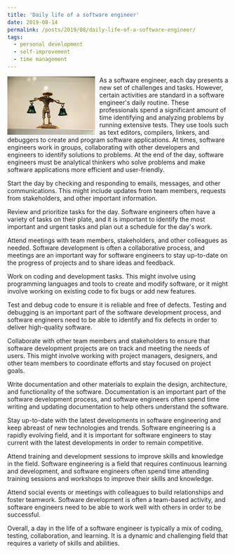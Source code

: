 ```yaml
---
title: 'Daily life of a software engineer'
date: 2019-08-14
permalink: /posts/2019/08/daily-life-of-a-software-engineer/
tags:
  - personal development
  - self-improvement
  - time management
---
```


<img width="200" alt="bell" src="/images/posts/daily-life-of-a-software-engineer.webp" style="float: left; margin-right: 10px;" /> As a software engineer, each day presents a new set of challenges and tasks. However, certain activities are standard in a software engineer's daily routine. These professionals spend a significant amount of time identifying and analyzing problems by running extensive tests. They use tools such as text editors, compilers, linkers, and debuggers to create and program software applications. At times, software engineers work in groups, collaborating with other developers and engineers to identify solutions to problems. At the end of the day, software engineers must be analytical thinkers who solve problems and make software applications more efficient and user-friendly.

Start the day by checking and responding to emails, messages, and other communications. This might include updates from team members, requests from stakeholders, and other important information.

Review and prioritize tasks for the day. Software engineers often have a variety of tasks on their plate, and it is important to identify the most important and urgent tasks and plan out a schedule for the day's work.

Attend meetings with team members, stakeholders, and other colleagues as needed. Software development is often a collaborative process, and meetings are an important way for software engineers to stay up-to-date on the progress of projects and to share ideas and feedback.

Work on coding and development tasks. This might involve using programming languages and tools to create and modify software, or it might involve working on existing code to fix bugs or add new features.

Test and debug code to ensure it is reliable and free of defects. Testing and debugging is an important part of the software development process, and software engineers need to be able to identify and fix defects in order to deliver high-quality software.

Collaborate with other team members and stakeholders to ensure that software development projects are on track and meeting the needs of users. This might involve working with project managers, designers, and other team members to coordinate efforts and stay focused on project goals.

Write documentation and other materials to explain the design, architecture, and functionality of the software. Documentation is an important part of the software development process, and software engineers often spend time writing and updating documentation to help others understand the software.

Stay up-to-date with the latest developments in software engineering and keep abreast of new technologies and trends. Software engineering is a rapidly evolving field, and it is important for software engineers to stay current with the latest developments in order to remain competitive.

Attend training and development sessions to improve skills and knowledge in the field. Software engineering is a field that requires continuous learning and development, and software engineers often spend time attending training sessions and workshops to improve their skills and knowledge.

Attend social events or meetings with colleagues to build relationships and foster teamwork. Software development is often a team-based activity, and software engineers need to be able to work well with others in order to be successful.

Overall, a day in the life of a software engineer is typically a mix of coding, testing, collaboration, and learning. It is a dynamic and challenging field that requires a variety of skills and abilities.
